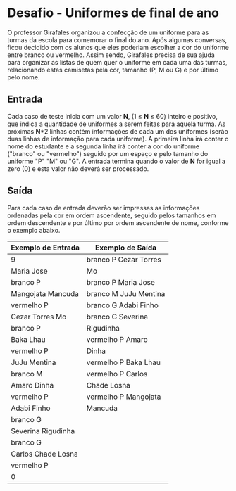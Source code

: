 # Desafio - Uniformes de final de ano

O professor Girafales organizou a confecção de um uniforme para as turmas 
da escola para comemorar o final do ano. Após algumas conversas, ficou 
decidido com os alunos que eles poderiam escolher a cor do uniforme entre 
branco ou vermelho. Assim sendo, Girafales precisa de sua ajuda para organizar 
as listas de quem quer o uniforme em cada uma das turmas, relacionando estas 
camisetas pela cor, tamanho (P, M ou G) e por último pelo nome.

## Entrada
Cada caso de teste inicia com um valor **N**, (1 ≤ **N** ≤ 60) inteiro e positivo, 
que indica a quantidade de uniformes a serem feitas para aquela turma. 
As próximas **N***2 linhas contém informações de cada um dos uniformes 
(serão duas linhas de informação para cada uniforme). A primeira linha 
irá conter o nome do estudante e a segunda linha irá conter a cor do 
uniforme ("branco" ou "vermelho") seguido por um espaço e pelo tamanho 
do uniforme "P" "M" ou "G". A entrada termina quando o valor de **N** for 
igual a zero (0) e esta valor não deverá ser processado.

## Saída
Para cada caso de entrada deverão ser impressas as informações ordenadas 
pela cor em ordem ascendente, seguido pelos tamanhos em ordem descendente 
e por último por ordem ascendente de nome, conforme o exemplo abaixo.

Exemplo de Entrada | Exemplo de Saída
------------------ | -----------------
9                  | branco P Cezar Torres
Maria Jose         | Mo
branco P           | branco P Maria Jose
Mangojata Mancuda  | branco M JuJu Mentina
vermelho P         | branco G Adabi Finho
Cezar Torres Mo    | branco G Severina
branco P           | Rigudinha
Baka Lhau          | vermelho P Amaro
vermelho P         | Dinha
JuJu Mentina       | vermelho P Baka Lhau
branco M           | vermelho P Carlos
Amaro Dinha        | Chade Losna
vermelho P         | vermelho P Mangojata
Adabi Finho        | Mancuda
branco G           |
Severina Rigudinha |
branco G           |
Carlos Chade Losna |
vermelho P         |
0                  |
 
